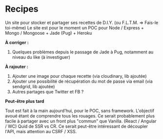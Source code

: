 # Recipes

Un site pour stocker et partager ses recettes de D.I.Y. (ou F.L.T.M. => Fais-le toi-même)
Le site est pour le moment un POC pour Node / Express + Mongo / Mongoose + Jade (Pug) + Heroku

**À corriger :**

1. Quelques problèmes depuis le passage de Jade à Pug, notamment au niveau du like (à investiguer)

**À rajouter :**

1. Ajouter une image pour chaque recette (via cloudinary, lib ajoutée)
2. Ajouter une possibilité de récupération du mot de passe via email (via sendgrid, lib ajoutée)
3. Autres partages que Twitter et FB ?

**Peut-être plus tard**

Tout est fait à la main aujourd'hui, pour le POC, sans framework.
L'objectif avoué étant de comprendre tous les rouages.
Ce serait probablement plus facile à partager avec un front plus "commun" que Vanilla. (React / Angular / WC) Quid de SSR vs CR.
Ce serait peut-être intéressant de découpler l'API, mais attention au CSRF / XSS.

